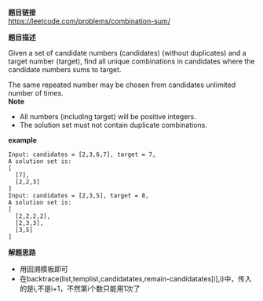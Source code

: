 **题目链接**  
https://leetcode.com/problems/combination-sum/  

**题目描述**  

Given a set of candidate numbers (candidates) (without duplicates) and a target number (target), find all unique combinations in candidates where the candidate numbers sums to target.

The same repeated number may be chosen from candidates unlimited number of times.  
**Note**  
* All numbers (including target) will be positive integers.  
* The solution set must not contain duplicate combinations.  

**example**  
```
Input: candidates = [2,3,6,7], target = 7,
A solution set is:
[
  [7],
  [2,2,3]
]
Input: candidates = [2,3,5], target = 8,
A solution set is:
[
  [2,2,2,2],
  [2,3,3],
  [3,5]
]
```

**解题思路**   
* 用回溯模板即可  
* 在backtrace(list,templist,candidatates,remain-candidatates[i],i)中，传入的是i,不是i+1，不然第i个数只能用1次了

